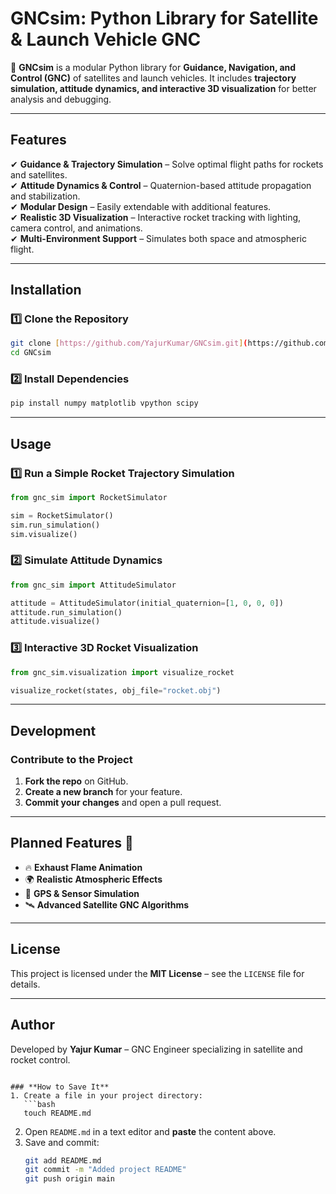 # **GNCsim: Python Library for Satellite & Launch Vehicle GNC**  

🚀 **GNCsim** is a modular Python library for **Guidance, Navigation, and Control (GNC)** of satellites and launch vehicles. It includes **trajectory simulation, attitude dynamics, and interactive 3D visualization** for better analysis and debugging.  

---

## **Features**  
✔ **Guidance & Trajectory Simulation** – Solve optimal flight paths for rockets and satellites.  
✔ **Attitude Dynamics & Control** – Quaternion-based attitude propagation and stabilization.  
✔ **Modular Design** – Easily extendable with additional features.  
✔ **Realistic 3D Visualization** – Interactive rocket tracking with lighting, camera control, and animations.  
✔ **Multi-Environment Support** – Simulates both space and atmospheric flight.  

---

## **Installation**  
### **1️⃣ Clone the Repository**  
```bash
git clone [https://github.com/YajurKumar/GNCsim.git](https://github.com/YajurKumar/GNCSim/)
cd GNCsim
```

### **2️⃣ Install Dependencies**  
```bash
pip install numpy matplotlib vpython scipy
```

---

## **Usage**  
### **1️⃣ Run a Simple Rocket Trajectory Simulation**  
```python
from gnc_sim import RocketSimulator

sim = RocketSimulator()
sim.run_simulation()
sim.visualize()
```

### **2️⃣ Simulate Attitude Dynamics**  
```python
from gnc_sim import AttitudeSimulator

attitude = AttitudeSimulator(initial_quaternion=[1, 0, 0, 0])
attitude.run_simulation()
attitude.visualize()
```

### **3️⃣ Interactive 3D Rocket Visualization**  
```python
from gnc_sim.visualization import visualize_rocket

visualize_rocket(states, obj_file="rocket.obj")
```

---

## **Development**  
### **Contribute to the Project**  
1. **Fork the repo** on GitHub.  
2. **Create a new branch** for your feature.  
3. **Commit your changes** and open a pull request.  

---

## **Planned Features 🚀**  
- 🔥 **Exhaust Flame Animation**  
- 🌍 **Realistic Atmospheric Effects**  
- 📡 **GPS & Sensor Simulation**  
- 🛰️ **Advanced Satellite GNC Algorithms**  

---

## **License**  
This project is licensed under the **MIT License** – see the `LICENSE` file for details.  

---

## **Author**  
Developed by **Yajur Kumar** – GNC Engineer specializing in satellite and rocket control.  
```

### **How to Save It**  
1. Create a file in your project directory:  
   ```bash
   touch README.md
   ```
2. Open `README.md` in a text editor and **paste** the content above.  
3. Save and commit:  
   ```bash
   git add README.md
   git commit -m "Added project README"
   git push origin main
   ```
